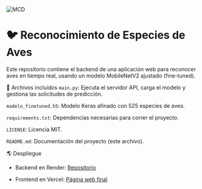 ![MCD](https://mcd.unison.mx/wp-content/themes/awaken/img/logo_mcd.png)

# 🐦 Reconocimiento de Especies de Aves
Este repositorio contiene el backend de una aplicación web para reconocer aves en tiempo real, usando un modelo MobileNetV2 ajustado (fine-tuned).

📂 Archivos incluidos
`main.py`: Ejecuta el servidor API, carga el modelo y gestiona las solicitudes de predicción.

`modelo_finetuned.h5`: Modelo Keras afinado con 525 especies de aves.

`requirements.txt`: Dependencias necesarias para correr el proyecto.

`LICENSE`: Licencia MIT.

`README.md`: Documentación del proyecto (este archivo).

🌎 Despliegue
- Backend en Render:
  [Repositorio](https://github.com/KevinMundo11/birds_prediction_b/edit/main/README.md)


- Frontend en Vercel:
  [Página web final](birdsprediction.vercel.app)

